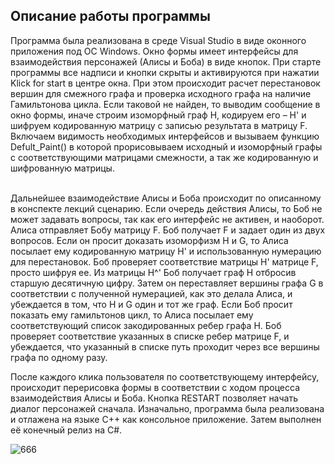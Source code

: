 ## Описание работы программы

Программа была реализована в среде Visual Studio в виде оконного приложения под ОС Windows. Окно формы имеет интерфейсы для взаимодействия персонажей (Алисы и Боба) в виде кнопок. При старте программы все надписи и кнопки скрыты и активируются при нажатии Klick for start в центре окна. При этом происходит расчет перестановок вершин для смежного графа и проверка исходного графа на наличие Гамильтонова цикла. Если таковой не найден, то выводим сообщение в окно формы, иначе строим изоморфный граф H, кодируем его – H' и шифруем кодированную матрицу с записью результата в матрицу F. Включаем видимость необходимых интерфейсов и вызываем функцию Defult_Paint() в которой прорисовываем исходный и изоморфный графы с соответствующими матрицами смежности, а так же кодированную и шифрованную матрицы. 

<br/>Дальнейшее взаимодействие Алисы и Боба происходит по описанному в конспекте лекций сценарию. Если очередь действия Алисы, то Боб не может задавать вопросы, так как его интерфейс не активен, и наоборот. Алиса отправляет Бобу матрицу F. Боб получает F и задает один из двух вопросов. Если он просит доказать изоморфизм H и G, то Алиса посылает ему кодированную матрицу H' и использованную нумерацию для перестановок. Боб проверяет соответствие матрицы H' матрице F, просто шифруя ее. Из матрицы H^' Боб получает граф H отбросив старшую десятичную цифру. Затем он переставляет вершины графа G в соответствии с полученной нумерацией, как это делала Алиса, и убеждается в том, что H и G один и тот же граф.
Если Боб просит показать ему гамильтонов цикл, то Алиса посылает ему соответствующий список закодированных ребер графа H. Боб проверяет соответствие указанных в списке ребер матрице F, и убеждается, что указанный в списке путь проходит через все вершины графа по одному разу.

После каждого клика пользователя по соответствующему интерфейсу, происходит перерисовка формы в соответствии с ходом процесса взаимодействия Алисы и Боба. Кнопка RESTART позволяет начать диалог персонажей сначала.
Изначально, программа была реализована и отлажена на языке C++ как консольное приложение. Затем выполнен её конечный релиз на C#.

![666](https://user-images.githubusercontent.com/97364957/184544755-002e6f89-1b8d-41f9-9fa6-83faab53eeb8.png)

